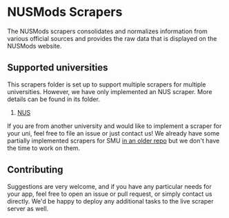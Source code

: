 # NUSMods Scrapers

The NUSMods scrapers consolidates and normalizes information from various
official sources and provides the raw data that is displayed on the NUSMods
website.

## Supported universities

This scrapers folder is set up to support multiple scrapers for multiple
universities. However, we have only implemented an NUS scraper. More details
can be found in its folder.

1. [NUS](nus)

If you are from another university and would like to implement a scraper for
your uni, feel free to file an issue or just contact us! We already have some
partially implemented scrapers for SMU [in an older
repo](https://github.com/nusmodifications/nusmods-api/tree/smu) but we don't
have the time to work on them.

## Contributing

Suggestions are very welcome, and if you have any particular needs for your
app, feel free to open an issue or pull request, or simply contact us directly.
We'd be happy to deploy any additional tasks to the live scraper server as
well.
